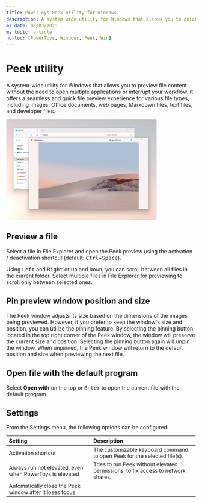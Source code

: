```yaml
---
title: PowerToys Peek utility for Windows
description: A system-wide utility for Windows that allows you to quickly preview file content.
ms.date: 08/03/2023
ms.topic: article
no-loc: [PowerToys, Windows, Peek, Win]
---
```


# Peek utility

A system-wide utility for Windows that allows you to preview file content without the need to open multiple applications or interrupt your workflow. It offers a seamless and quick file preview experience for various file types, including images, Office documents, web pages, Markdown files, text files, and developer files.

![Screenshot of PowerToys Peek utility](../images/powertoys-peek.png)

## Preview a file

Select a file in File Explorer and open the Peek preview using the activation / deactivation shortcut (default: <kbd>Ctrl</kbd>+<kbd>Space</kbd>).

Using <kbd>Left</kbd> and <kbd>Right</kbd> or <kbd>Up</kbd> and <kbd>Down</kbd>, you can scroll between all files in the current folder. Select multiple files in File Explorer for previewing to scroll only between selected ones.

## Pin preview window position and size

The Peek window adjusts its size based on the dimensions of the images being previewed. However, if you prefer to keep the window's size and position, you can utilize the pinning feature.
By selecting the pinning button located in the top right corner of the Peek window, the window will preserve the current size and position.
Selecting the pinning button again will unpin the window. When unpinned, the Peek window will return to the default position and size when previewing the next file.

## Open file with the default program

Select **Open with** on the top or <kbd>Enter</kbd> to open the current file with the default program.

## Settings

From the Settings menu, the following options can be configured:

| Setting | Description |
| :--- | :--- |
| Activation shortcut | The customizable keyboard command to open Peek for the selected file(s). |
| Always run not elevated, even when PowerToys is elevated | Tries to run Peek without elevated permissions, to fix access to network shares. |
| Automatically close the Peek window after it loses focus |  |
